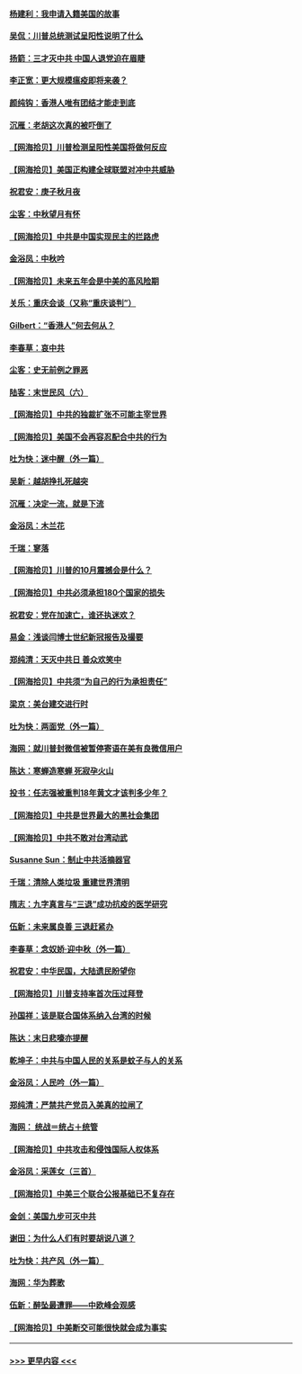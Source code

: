 #### [杨建利：我申请入籍美国的故事](../pages/nsc993/n12455635.md?t=10061802) 
#### [吴侃：川普总统测试呈阳性说明了什么](../pages/nsc993/n12451869.md?t=10061802) 
#### [扬箭：三才灭中共 中国人退党迫在眉睫](../pages/nsc993/n12451842.md?t=10061802) 
#### [李正宽：更大规模瘟疫即将来袭？](../pages/nsc993/n12451455.md?t=10061802) 
#### [颜纯钩：香港人唯有团结才能走到底](../pages/nsc993/n12450870.md?t=10061802) 
#### [沉雁：老胡这次真的被吓倒了](../pages/nsc993/n12449796.md?t=10061802) 
#### [【网海拾贝】川普检测呈阳性美国将做何反应](../pages/nsc993/n12449042.md?t=10061802) 
#### [【网海拾贝】美国正构建全球联盟对冲中共威胁](../pages/nsc993/n12446580.md?t=10061802) 
#### [祝君安：庚子秋月夜](../pages/nsc993/n12445870.md?t=10061802) 
#### [尘客：中秋望月有怀](../pages/nsc993/n12444632.md?t=10061802) 
#### [【网海拾贝】中共是中国实现民主的拦路虎](../pages/nsc993/n12443573.md?t=10061802) 
#### [金浴凤：中秋吟](../pages/nsc993/n12441773.md?t=10061802) 
#### [【网海拾贝】未来五年会是中美的高风险期](../pages/nsc993/n12440760.md?t=10061802) 
#### [关乐：重庆会谈（又称“重庆谈判”）](../pages/nsc993/n12437525.md?t=10061802) 
#### [Gilbert：“香港人”何去何从？](../pages/nsc993/n12435894.md?t=10061802) 
#### [李春草：哀中共](../pages/nsc993/n12435874.md?t=10061802) 
#### [尘客：史无前例之罪恶](../pages/nsc993/n12435762.md?t=10061802) 
#### [陆客：末世民风（六）](../pages/nsc993/n12435354.md?t=10061802) 
#### [【网海拾贝】中共的独裁扩张不可能主宰世界](../pages/nsc993/n12435151.md?t=10061802) 
#### [【网海拾贝】美国不会再容忍配合中共的行为](../pages/nsc993/n12433808.md?t=10061802) 
#### [吐为快：迷中醒（外一篇）](../pages/nsc993/n12433585.md?t=10061802) 
#### [吴新：越胡挣扎死越突](../pages/nsc993/n12433562.md?t=10061802) 
#### [沉雁：决定一流，就是下流](../pages/nsc993/n12432128.md?t=10061802) 
#### [金浴凤：木兰花](../pages/nsc993/n12432124.md?t=10061802) 
#### [千瑞：寥落](../pages/nsc993/n12432071.md?t=10061802) 
#### [【网海拾贝】川普的10月震撼会是什么？](../pages/nsc993/n12431624.md?t=10061802) 
#### [【网海拾贝】中共必须承担180个国家的损失](../pages/nsc993/n12428893.md?t=10061802) 
#### [祝君安：党在加速亡，谁还执迷欢？](../pages/nsc993/n12428652.md?t=10061802) 
#### [易金：浅谈闫博士世纪新冠报告及撮要](../pages/nsc993/n12426822.md?t=10061802) 
#### [郑纯清：天灭中共日 善众欢笑中](../pages/nsc993/n12426784.md?t=10061802) 
#### [【网海拾贝】中共须“为自己的行为承担责任”](../pages/nsc993/n12426067.md?t=10061802) 
#### [梁京：美台建交进行时](../pages/nsc993/n12424066.md?t=10061802) 
#### [吐为快：两面党（外一篇）](../pages/nsc993/n12424043.md?t=10061802) 
#### [海网：就川普封微信被暂停寄语在美有良微信用户](../pages/nsc993/n12424021.md?t=10061802) 
#### [陈达：寒蝉造寒蝉 死寂孕火山](../pages/nsc993/n12423958.md?t=10061802) 
#### [投书：任志强被重判18年黄文才该判多少年？](../pages/nsc993/n12423672.md?t=10061802) 
#### [【网海拾贝】中共是世界最大的黑社会集团](../pages/nsc993/n12423543.md?t=10061802) 
#### [【网海拾贝】中共不敢对台湾动武](../pages/nsc993/n12421418.md?t=10061802) 
#### [Susanne Sun：制止中共活摘器官](../pages/nsc993/n12419654.md?t=10061802) 
#### [千瑞：清除人类垃圾 重建世界清明](../pages/nsc993/n12419414.md?t=10061802) 
#### [隋志：九字真言与“三退”成功抗疫的医学研究](../pages/nsc993/n12419248.md?t=10061802) 
#### [伍新：未来属良善 三退赶紧办](../pages/nsc993/n12418496.md?t=10061802) 
#### [李春草：念奴娇·迎中秋（外一篇）](../pages/nsc993/n12418465.md?t=10061802) 
#### [祝君安：中华民国，大陆遗民盼望你](../pages/nsc993/n12418089.md?t=10061802) 
#### [【网海拾贝】川普支持率首次压过拜登](../pages/nsc993/n12418050.md?t=10061802) 
#### [孙国祥：该是联合国体系纳入台湾的时候](../pages/nsc993/n12417369.md?t=10061802) 
#### [陈达：末日悲嚎亦提醒](../pages/nsc993/n12416736.md?t=10061802) 
#### [乾坤子：中共与中国人民的关系是蚊子与人的关系](../pages/nsc993/n12416632.md?t=10061802) 
#### [金浴凤：人民吟（外一篇）](../pages/nsc993/n12416567.md?t=10061802) 
#### [郑纯清：严禁共产党员入美真的拉闸了](../pages/nsc993/n12416550.md?t=10061802) 
#### [海网： 统战＝统占＋统管](../pages/nsc993/n12416404.md?t=10061802) 
#### [【网海拾贝】中共攻击和侵蚀国际人权体系](../pages/nsc993/n12416250.md?t=10061802) 
#### [金浴凤：采莲女（三首）](../pages/nsc993/n12415517.md?t=10061802) 
#### [【网海拾贝】中美三个联合公报基础已不复存在](../pages/nsc993/n12415054.md?t=10061802) 
#### [金剑：美国九步可灭中共](../pages/nsc993/n12413183.md?t=10061802) 
#### [谢田：为什么人们有时要胡说八道？](../pages/nsc993/n12411861.md?t=10061802) 
#### [吐为快：共产风（外一篇）](../pages/nsc993/n12411761.md?t=10061802) 
#### [海网：华为葬歌](../pages/nsc993/n12410381.md?t=10061802) 
#### [伍新：醉坠最遭罪——中欧峰会观感](../pages/nsc993/n12410364.md?t=10061802) 
#### [【网海拾贝】中美断交可能很快就会成为事实](../pages/nsc993/n12409495.md?t=10061802) 

----
#### [ >>> 更早内容 <<< ](../indexes/nsc993-earlier.md)
